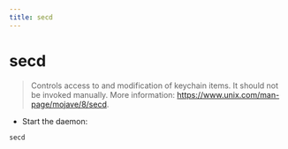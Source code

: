 ```yaml
---
title: secd
---
```

# secd

> Controls access to and modification of keychain items.
> It should not be invoked manually.
> More information: <https://www.unix.com/man-page/mojave/8/secd>.

- Start the daemon:

`secd`
